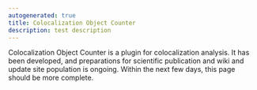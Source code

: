 ```yaml
---
autogenerated: true
title: Colocalization Object Counter
description: test description
---
```


Colocalization Object Counter is a plugin for colocalization analysis. It has been developed, and preparations for scientific publication and wiki and update site population is ongoing. Within the next few days, this page should be more complete.
